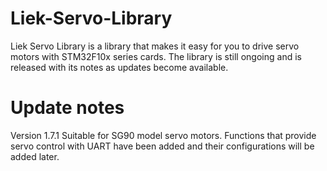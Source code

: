 # Liek-Servo-Library
Liek Servo Library is a library that makes it easy for you to drive servo motors with STM32F10x series cards.
The library is still ongoing and is released with its notes as updates become available. 

# Update notes
Version 1.7.1
Suitable for SG90 model servo motors. Functions that provide servo control with UART have been added and their configurations will be added later.

